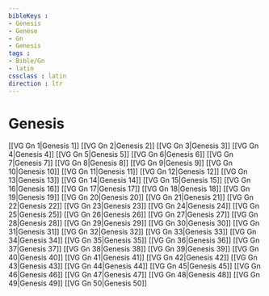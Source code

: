 ```yaml
---
bibleKeys : 
- Genesis
- Genèse
- Gn
- Genesis
tags : 
- Bible/Gn
- latin
cssclass : latin
direction : ltr
---
```


# Genesis

[[VG Gn 1|Genesis 1]]
[[VG Gn 2|Genesis 2]]
[[VG Gn 3|Genesis 3]]
[[VG Gn 4|Genesis 4]]
[[VG Gn 5|Genesis 5]]
[[VG Gn 6|Genesis 6]]
[[VG Gn 7|Genesis 7]]
[[VG Gn 8|Genesis 8]]
[[VG Gn 9|Genesis 9]]
[[VG Gn 10|Genesis 10]]
[[VG Gn 11|Genesis 11]]
[[VG Gn 12|Genesis 12]]
[[VG Gn 13|Genesis 13]]
[[VG Gn 14|Genesis 14]]
[[VG Gn 15|Genesis 15]]
[[VG Gn 16|Genesis 16]]
[[VG Gn 17|Genesis 17]]
[[VG Gn 18|Genesis 18]]
[[VG Gn 19|Genesis 19]]
[[VG Gn 20|Genesis 20]]
[[VG Gn 21|Genesis 21]]
[[VG Gn 22|Genesis 22]]
[[VG Gn 23|Genesis 23]]
[[VG Gn 24|Genesis 24]]
[[VG Gn 25|Genesis 25]]
[[VG Gn 26|Genesis 26]]
[[VG Gn 27|Genesis 27]]
[[VG Gn 28|Genesis 28]]
[[VG Gn 29|Genesis 29]]
[[VG Gn 30|Genesis 30]]
[[VG Gn 31|Genesis 31]]
[[VG Gn 32|Genesis 32]]
[[VG Gn 33|Genesis 33]]
[[VG Gn 34|Genesis 34]]
[[VG Gn 35|Genesis 35]]
[[VG Gn 36|Genesis 36]]
[[VG Gn 37|Genesis 37]]
[[VG Gn 38|Genesis 38]]
[[VG Gn 39|Genesis 39]]
[[VG Gn 40|Genesis 40]]
[[VG Gn 41|Genesis 41]]
[[VG Gn 42|Genesis 42]]
[[VG Gn 43|Genesis 43]]
[[VG Gn 44|Genesis 44]]
[[VG Gn 45|Genesis 45]]
[[VG Gn 46|Genesis 46]]
[[VG Gn 47|Genesis 47]]
[[VG Gn 48|Genesis 48]]
[[VG Gn 49|Genesis 49]]
[[VG Gn 50|Genesis 50]]
